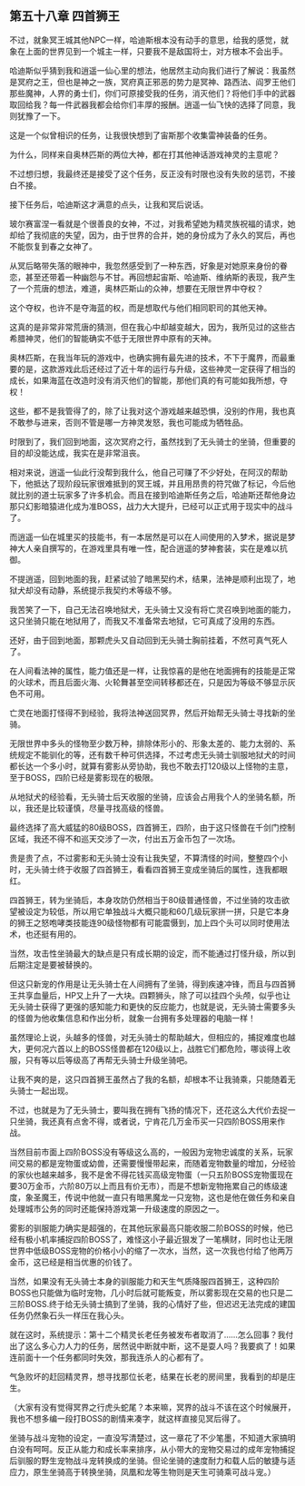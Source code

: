 ## 第五十八章 四首狮王

不过，就象冥王城其他NPC一样，哈迪斯根本没有动手的意思，给我的感觉，就象在上面的世界见到一个城主一样，只要我不是敌国将士，对方根本不会出手。

哈迪斯似乎猜到我和逍遥一仙心里的想法，他居然主动向我们进行了解说：我虽然是冥府之王，但也是神之一族，冥府真正邪恶的势力是冥神、路西法、阎罗王他们那些魔神，人界的勇士们，你们可原接受我的任务，消灭他们？将他们手中的武器取回给我？每一件武器我都会给你们丰厚的报酬。逍遥一仙飞快的选择了同意，我则犹豫了一下。

这是一个似曾相识的任务，让我很快想到了宙斯那个收集雷神装备的任务。

为什么，同样来自奥林匹斯的两位大神，都在打其他神话游戏神灵的主意呢？

不过想归想，我最终还是接受了这个任务，反正没有时限也没有失败的惩罚，不接白不接。

接下任务后，哈迪斯这才满意的点头，让我和冥后说话。

玻尔赛富涅一看就是个很善良的女神，不过，对我希望她为精灵族祝福的请求，她却给了我彻底的失望，因为，由于世界的合并，她的身份成为了永久的冥后，再也不能恢复到春之女神了。

从冥后略带失落的眼神中，我忽然感受到了一种东西，好象是对她原来身份的眷恋，甚至还带着一种幽怨与不甘。再回想起宙斯、哈迪斯、维纳斯的表现，我产生了一个荒唐的想法，难道，奥林匹斯山的众神，想要在无限世界中夺权？

这个夺权，也许不是夺海蓝的权，而是想取代与他们相同职司的其他天神。

这真的是非常非常荒唐的猜测，但在我心中却越变越大，因为，我所见过的这些古希腊神灵，他们的智能确实不低于无限世界中原有的天神。

奥林匹斯，在我当年玩的游戏中，也确实拥有最先进的技术，不下于魔界，而最重要的是，这款游戏此后还经过了近十年的运行与升级，这些神灵一定获得了相当的成长，如果海蓝在改造时没有消灭他们的智能，那他们真的有可能如我所想，夺权！

这些，都不是我管得了的，除了让我对这个游戏越来越恐惧，没别的作用，我也真不敢参与进来，否则不管是哪一方神灵发怒，我也可能成为牺牲品。

时限到了，我们回到地面，这次冥府之行，虽然找到了无头骑士的坐骑，但重要的目的却没能达成，我实在是非常沮丧。

相对来说，逍遥一仙此行没帮到我什么，他自己可赚了不少好处，在阿汉的帮助下，他抵达了现阶段玩家很难抵到的冥王城，并且用昂贵的符咒做了标记，今后他就比别的道士玩家多了许多机会。而且在接到哈迪斯任务之后，哈迪斯还帮他身边那只幻影暗猿进化成为准BOSS，战力大大提升，已经可以正式用于现实中的战斗了。

而逍遥一仙在城里买的技能书，有一本居然是可以在人间使用的入梦术，据说是梦神大人亲自撰写的，在游戏里具有唯一性，配合逍遥的梦神套装，实在是难以抗御。

不提逍遥，回到地面的我，赶紧试验了暗黑契约术，结果，法神是顺利出现了，地狱犬却没有动静，系统提示我契约术等级不够。

我苦笑了一下，自己无法召唤地狱犬，无头骑士又没有将亡灵召唤到地面的能力，这只坐骑只能在地狱用了，而我又不准备常去地狱，它可真成了没用的东西。

还好，由于回到地面，那颗虎头又自动回到无头骑士胸前挂着，不然可真气死人了。

在人间看法神的属性，能力值还是一样，让我惊喜的是他在地面拥有的技能是正常的火球术，而且后面火海、火轮舞甚至空间转移都还在，只是因为等级不够显示灰色不可用。

亡灵在地面打怪得不到经验，我将法神送回冥界，然后开始帮无头骑士寻找新的坐骑。

无限世界中多头的怪物至少数万种，排除体形小的、形象太差的、能力太弱的、系统规定不能驯化的等，还有数千种可供选择，不过考虑无头骑士驯服地狱犬的时间都长达一个多小时，就算有雾影从旁协助，我也不敢去打120级以上怪物的主意，至于BOSS，四阶已经是雾影现在的极限。

从地狱犬的经验看，无头骑士后天收服的坐骑，应该会占用我个人的坐骑名额，所以，我还是比较谨慎，尽量寻找高级的怪兽。

最终选择了高大威猛的80级BOSS，四首狮王，四阶，由于这只怪兽在千剑门控制区域，我还不得不和巡天交涉了一次，付出五万金币包了一次场。

贵是贵了点，不过雾影和无头骑士没有让我失望，不算清怪的时间，整整四个小时，无头骑士终于收服了四首狮王，看看四首狮王变成坐骑后的属性，连我都眼红。

四首狮王，转为坐骑后，本身攻防仍然相当于80级普通怪兽，不过坐骑的攻击欲望被设定为较低，所以用它单独战斗大概只能和60几级玩家拼一拼，只是它本身的狮王之怒咆哮类技能连90级怪物都有可能震慑到，加上四个头可以同时使用法术，也还挺有用的。

当然，攻击性坐骑最大的缺点是只有成长期的设定，而不能通过打怪升级，所以到后期注定是要被替换的。

但这只新宠的作用是让无头骑士在人间拥有了坐骑，得到疾速冲锋，而且与四首狮王共享血量后，HP又上升了一大块。四颗狮头，除了可以挂四个头颅，似乎也让无头骑士获得了更强的感知能力和更快的反应能力，也就是说，无头骑士需要多头的怪兽为他收集信息和作出分析，就象一台拥有多处理器的电脑一样！

虽然理论上说，头越多的怪兽，对无头骑士的帮助越大，但相应的，捕捉难度也越大，更何况六首以上的BOSS怪兽都在120级以上，战胜它们都危险，哪谈得上收服，只有等以后等级高了再帮无头骑士升级坐骑吧。

让我不爽的是，这只四首狮王虽然占了我的名额，却根本不让我骑乘，只能随着无头骑士一起出现。

不过，也就是为了无头骑士，要叫我在拥有飞扬的情况下，还花这么大代价去捉一只坐骑，我还真有点舍不得，或者说，宁肯花几万金币买一只四阶BOSS用来作战。

当然目前市面上四阶BOSS没有等级这么高的，一般因为宠物忠诚度的关系，玩家间交易的都是宠物蛋或幼兽，还需要慢慢带起来，而随着宠物数量的增加，分经验的家伙也越来越多，我不是舍不得花钱买高级宠物蛋（一只五阶BOSS宠物蛋现在要30万金币，六阶80万以上而且有价无市），而是不想新宠物拖累自己的练级速度，象圣魔王，传说中他就一直只有暗黑魔龙一只宠物，这也是他在做任务和亲自处理城市公务的同时还能保持游戏第一升级速度的原因之一。

雾影的驯服能力确实是超强的，在其他玩家最高只能收服二阶BOSS的时候，他已经有极小机率捕捉四阶BOSS了，难怪这小子最近狠发了一笔横财，同时也让无限世界中低级BOSS宠物的价格小小的缩了一次水，当然，这一次我也付给了他两万金币，这已经是相当优惠的价钱了。

当然，如果没有无头骑士本身的驯服能力和天生气质降服四首狮王，这种四阶BOSS也只能做为临时宠物，几小时后就可能叛变，所以雾影现在交易的也只是二三阶BOSS.终于给无头骑士搞到了坐骑，我的心情好了些，但迟迟无法完成的建国任务仍然象石头一样压在我心头。

就在这时，系统提示：第十二个精灵长老任务被发布者取消了……怎么回事？我付出了这么多心力人力的任务，居然说中断就中断，这不是耍人吗？我要疯了！如果连前面十一个任务都同时失效，那我连杀人的心都有了。

气急败坏的赶回精灵界，想寻找那位长老，结果在长老的房间里，我看到的却是庄生。

（大家有没有觉得冥界之行虎头蛇尾？本来嘛，冥界的战斗不该在这个时候展开，我也不想多编一段打BOSS的剧情来凑字，就这样直接见冥后得了。

坐骑与战斗宠物的设定，一直没写清楚过，这一章花了不少笔墨，不知道大家搞明白没有呵呵。反正从能力和成长率来排序，从小带大的宠物交易过的成年宠物捕捉后驯服的野生宠物战斗宠转换成的坐骑。但论坐骑的速度耐力和载人后的敏捷与适应力，原生坐骑高于转换坐骑，凤凰和龙等生物则是天生可骑乘可战斗宠。）

